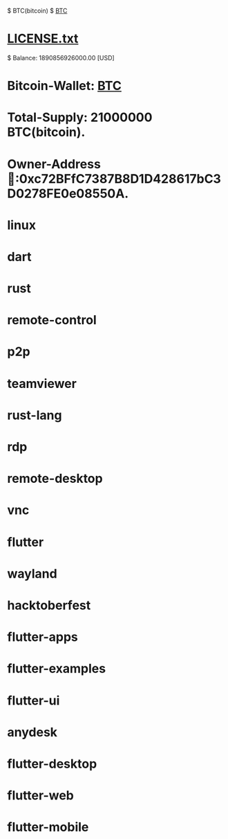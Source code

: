$ BTC(bitcoin)
$ [BTC](bitcoin)
# [LICENSE.txt](https://github.com/user-attachments/files/17742862/LICENSE.txt)
$ Balance: 1890856926000.00 [USD]
# Bitcoin-Wallet: [BTC](bitcoin)
# Total-Supply: 21000000 BTC(bitcoin).
# Owner-Address🥇:0xc72BFfC7387B8D1D428617bC3D0278FE0e08550A.
# linux
# dart
# rust
# remote-control
# p2p
# teamviewer
# rust-lang
# rdp
# remote-desktop
# vnc
# flutter
# wayland
# hacktoberfest
# flutter-apps
# flutter-examples
# flutter-ui
# anydesk
# flutter-desktop
# flutter-web
# flutter-mobile
